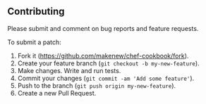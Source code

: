 ## Contributing

Please submit and comment on bug reports and feature requests.

To submit a patch:

1. Fork it (https://github.com/makenew/chef-cookbook/fork).
2. Create your feature branch (`git checkout -b my-new-feature`).
3. Make changes. Write and run tests.
4. Commit your changes (`git commit -am 'Add some feature'`).
5. Push to the branch (`git push origin my-new-feature`).
6. Create a new Pull Request.
